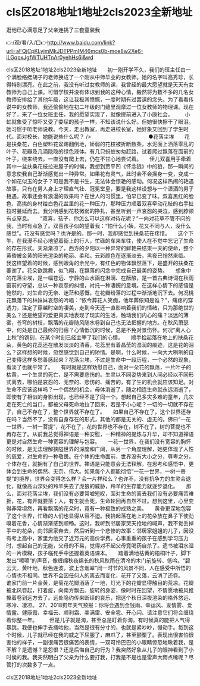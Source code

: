 # cls区2018地址1地址2cls2023全新地址
逛他已心满意足了父亲连挑了三套童装我

👉/观/看/入/口👉http://www.baidu.com/link?url=aFQjCpKLyjmMkJDTPPmIM46mcs0b-moe8w2Xe6-iLGqpxJgfWTUHTnAr0yehHs6i&wd

cls区2018地址1地址2cls2023全新地址　　初一刚开学不久，我们的班主任由一个满脸络缌胡子的老师换成了一个刚从中师毕业的女教师。她的名字叫高秀珍，长得特别漂亮。在此之前，我没有听过女教师的课，我曾经的最大愿望就是天天有女教师为自己上课。可惜学校并没有体谅到我的这种心情，毅然将为数不多的几名女教师安排给了其他年级，这让我极其愤慨，一度时期有过罢课的念头。为了看看传说中的女教师，我还偷偷地在初二年级的门缝里观摩过一位女教师的物理课。现在好了，来了一位女班主任，我的愿望实现了，就像提前进入了小康社会。
　　小虹就象受了惊吓又受了委屈的孩子一样，不知该说什么好。但她很快擦干了眼泪。她习惯于听老师说教。今天，走出教室，再走进校长室，她好象又回到了学生时代。面对校长，她能说些什么呢？
/>　　　　　　　　　　　●花落尘埃　　花是扶桑花，白色塑料花盆踢翻倒地，娇弱的花枝被折断数条，水泥面上洒落零乱的叶子、花瓣及几滴隐隐的绿色液体。有几只蚂蚁匆匆赶路，试着爬过飘落在面前的叶子，绕来绕去，一直没有爬上去，仍在不甘心地尝试着。　　侄儿双喜用手牵着其中一盆扶桑花枝拉进屋子的时候，我想到贾平凹《怀念狼》中的狼，那一瞬间的意念使我自己渐渐感觉出一种异常。如果花有灵气，此时会不会摇身一变，变成一个如花似玉的女子？可是我不是书生，无法体会惊艳的感动。何况这样热闹的艳遇故事，只有在男人身上才理直气壮、冠冕堂皇，要是我这样设想与一个潇洒的男子相遇，故事还会有浪漫的效果吗？在世人的习惯里，怕早已变了味。双喜黑红的脸色、高挑的身材给白色花盆里的花一种压力，那种压力顺着双喜牵动花枝的右手扯拉时蔓延而去。我分明感到花枝微弱的挣扎，甚至听到一声哀怨的哭泣，感到脖颈有点窒息。　　“双喜，孩子，你怎么可以这样对待花呢？”一向对花草不管不问的我，当时有点急了。双喜孩子似的望着我：“怕什么小姨，花又不同与人，没什么感觉”。花没有感觉吗？也许是的。那一时，我却感觉到扶桑花在疼惜。　　这个下午，在我漫不经心地望着街上的行人，忙碌的车来车往，使人在不觉中忘记了生命的存在形式。天渐渐凉了，西方的夕阳以一种异常的鲜艳来结束一天的使命，整个黄昏被金黄的阳光渲染的艳丽、柔和。云彩颜色在逐渐淡去，黑夜已悄然来临。　　我这样望着的时候，感到眼角的余光中，有红色的物体飘然落下，是盛开的扶桑花萎谢了。花朵欲跳舞，似飞翔，在飘落的闪念中完成自己最美的姿势。　　想象中的花落尘埃，是一幅苍远、宁静的山水画在淋漓、在酝酿，是一首古典诗词在秋雨窗前的守望，总以一种哀怨的纠缠，衬托一种凄婉的意境。在这样心情下的感悟是怆然的，对生命的无奈、迷茫和感慨，在花瓣纷落的过程中渐渐地沉下去。何况桃花飘落下的林妹妹哀怨的吟唱：“侬今葬花人笑痴，他年葬侬知是谁？”，痛疼的穿透力，注定了穿越时空的凄美，走到今天还一直影响着我们的情绪，只为那绝世的美么？还是绝望的爱更真实地表现了现实的生活，触动我们内心的痛？淡远的薄雾，苍穹的树枝，飘落的花瓣随风随水卷到自己也无法把握的地方。在秋风萧瑟中，何处是自己最终的归宿？心情低沉的时候，总是不免对景伤怀。何况“离人心上秋”的镌刻，在某个时刻已经主宰了我们的心情。　　顺手拾起落在地上的扶桑花朵，黄色的花蕊还在散发淡淡的清香，花蕊里有着晶莹的湿润的痕迹，这是花的泪么？这样想的时候，忽然感觉到自己的矫情。是啊，什么时候，一向大大咧咧的自己变得这样多愁善感起来？花落尘埃，不过是生命中一段历程，一个必然的现象，看淡了也就平常了。　　有时就是这样劝慰自己，面对一朵花的飘落，一片叶子的枯黄，一个生灵的死亡，是不需要悲伤的。生灵以不同姿势来到人间必经以不同形式离去，哪怕是哀怨的、无奈的、悲伤的、痛苦的，有了生的机会就应该知足。对生命不应该这样吗？一个偶然的机会，母体消逝了，随之相连生命就永远消逝了，即使有了相似的身影出现，也已经不是了同一个。想起自己多灾多难的童年，几次走在死亡的当口，都被父母死命地拉了回来，若是不小心呢？一切的一切就不存在了，自己不存在了，整个世界就不存在了。　　如果自己不存在了，这个世界还存在吗？当然不了，没有自身存在的形式，其他的都是无关的、虚无的。佛曰“一花一世界，一树一菩提”，花不在了，花的世界也不存在，树不在了，树的菩提也不再存在了。从前我总觉得禅语是一种安慰，一种精神的提炼与升华，却不知道禅语更是对自然生命一种宽容的理解与包容。　　一花一世界，在我们没有宽容的胸怀的时候，是无法理解狭隘世界的深度和广阔，从另一个角度理解，她更体现了人性的慈爱，对生命的一种敬畏。在个体的生命面前，世界没有大小之分，尊卑之分，个体存在，就拥有了自己的世界。禅语是只能意会无法释解，在思考和感悟中，更体会到生命的偶然、无奈、伟大。如果每个人都能彻悟“一花一世界，一树一菩提”的境界，世界会变得怎么样？会一片祥和么？也许不，没有抗争力的生灵会退化，就像高山深处的羚羊失去了虎狼的威胁，羚羊的生存能力就逐步退化。　　那么，面对花落尘埃，我们没有必要常嘘短叹，面对生命的离去我们没有必要痛苦难捱，花，有开就要落；人，有生就会死，生命轮回再自然不过。想到这里，心里变得非常坦然，再看飘落的花朵时，竟有一种极致的成熟之美。　　黄昏更深地包容了这个世界，忙碌的人们也显得从容不迫。我拾起落在地上的花朵放在鼻子下使劲嗅着花香，心情渐渐感到顺畅。这时，我听到邻居家哭天抢地的喊声，我不觉丢掉手中的花朵，向邻居家奔去，然后听到一个悲惨的故事：邻居家姐姐的儿子，因没有考上高中，家里为他交了近万元的高价学费。心事重重的孩子在感到学习压力时，想起自己的无能，父母的不易，觉得对不起父母竟喝药自杀了。遗书被泪水湿的一片模糊，孩子临死手中还握着英语课本。　　踏着满地枯黄的梧桐叶子，脚下发出“嚓嚓”的声音，像缠绵秋夜绵长的秋风秋雨在清冷的木门前旋转、低吟。“碧云天，黄叶地，秋色连波，波上含烟翠”同一时节的风景不同，人在感受中所悟的心情也不相同。世界不会因任何人的离去而变化，花开了又落，云消了还卷。　　谁家门前一片金黄，是菊花花瓣洒落了一地，灯光下的花瓣显得触目的荒凉。花瓣被北风卷起，打着旋，向南方飘去。旋转的身姿，像时时在回望，不情愿地被风推搡着卷到远方去了。远处隐约传来断续的哀乐，把这个秋日深夜渲染的格外悠远、寒冷、凄凉。
	27、2018狗年天气预报：你将会遇到金钱雨、幸运风、友情雾、爱情露、健康霞、幸福云、顺利霜、美满雷、安全雹、开心闪、请注意它们将会缠绕着你整一年。
　　但是儿子就是淘，甚至总是盯着你淘。有时候真的能把人气得暴跳，我便也伸手去捅咕他，当然是很有分寸的，也就是紧吵吵，慢动手。每到这个时候，儿子就已经在我的威之下屈服了，麻爪了，甚至颤栗了。表现出很害怕很害怕的样子，一副很痛苦很痛苦的表情，一双可怜巴巴的小眼睛惊恐地瞅着我，是不解？是遗憾？是怨恨？还是后悔自己的行为？我突然好象从儿子的眼神看到了小时侯的我。我突然明白了父亲为什么要打我，打我是不是也是雷声大雨点稀呢？尽管打的次数多了一点。

cls区2018地址1地址2cls2023全新地址
